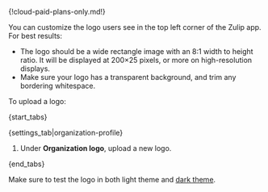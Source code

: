 {!cloud-paid-plans-only.md!}

You can customize the logo users see in the top left corner
of the Zulip app. For best results:

- The logo should be a wide rectangle image with an 8:1 width to height ratio.
  It will be displayed at 200×25 pixels, or more on high-resolution displays.
- Make sure your logo has a transparent background, and trim any bordering
  whitespace.

To upload a logo:

{start_tabs}

{settings_tab|organization-profile}

1. Under **Organization logo**, upload a new logo.

{end_tabs}

Make sure to test the logo in both light theme and [dark theme](/help/dark-theme).
